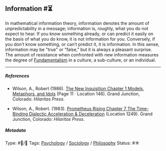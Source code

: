 ## Information  #⏳

In mathematical information theory, information denotes the amount of unpredictability in a message; information is, roughly, what you do not expect to hear. If you know something already, or can predict it easily on the basis of what you do know, it is not information for you. Conversely, if you don’t know something, or can’t predict it, it is information. In this sense, information may be "true" or "false," but it is always a pleasant surprise. The amount of resistance when confronted with new information measures the degree of [Fundamentalism](Fundamentalism.md) in a culture, a sub-culture, or an individual.

---

##### References

* Wilson, A., Robert (1986). [The New Inquisition Chapter 1 Models, Metaphors, and Idols](The%20New%20Inquisition%20Chapter%201%20Models,%20Metaphors,%20and%20Idols.md) (Page 11 · Location 146). Grand Junction, Colorado: *Hilaritas Press*. 

* Wilson, A., Robert. (1983). [Prometheus Rising Chapter 7 The Time-Binding Dialectic Acceleration & Deceleration](Prometheus%20Rising%20Chapter%207%20The%20Time-Binding%20Dialectic%20Acceleration%20&%20Deceleration.md) (Location 1249). Grand Junction, Colorado: *Hilaritas Press*.

##### Metadata

Type: #🔵/🔵 
Tags: [Psychology](Psychology.md) / [Sociology](Sociology.md) / [Philosophy](Philosophy.md)
Status: #☀️ 
